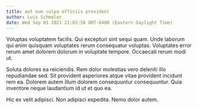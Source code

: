 ```yaml
---
title: aut eum culpa officiis provident
author: Luis Schmeler
date: Wed Sep 01 2021 21:02:58 GMT-0400 (Eastern Daylight Time)
---
```

Voluptas voluptatem facilis. Qui excepturi sint sequi quam. Unde laborum qui enim quisquam voluptates rerum consequatur voluptas. Voluptates error rerum amet dolorem dolorum in voluptate tempore. Occaecati rerum modi ut.

 Soluta dolores ea reiciendis. Rem dolor molestias vero deleniti illo repudiandae sed. Sit provident asperiores atque vitae provident incidunt rem ea. Dolorem autem illum dolorem consequuntur consequuntur. Quia inventore neque laudantium id ut et quo ea.

 Hic ex velit adipisci. Non adipisci expedita. Nemo dolor autem.